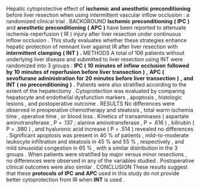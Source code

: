 Hepatic cytoprotective effect of **ischemic** **and** **anesthetic** **preconditioning** before liver resection when using intermittent vascular inflow occlusion : a randomized clinical trial . BACKGROUND **Ischemic** **preconditioning** **(** **IPC** **)** and **anesthetic** **preconditioning** **(** **APC** **)** have been reported to attenuate ischemia-reperfusion ( IR ) injury after liver resection under continuous inflow occlusion . This study evaluates whether these strategies enhance hepatic protection of remnant liver against IR after liver resection with **intermittent** **clamping** **(** **INT** **)** **.** METHODS A total of 106 patients without underlying liver disease and submitted to liver resection using INT were randomized into 3 groups : **IPC** **(** **10** **minutes** **of** **inflow** **occlusion** **followed** **by** **10** **minutes** **of** **reperfusion** **before** **liver** **transection** **)** **,** **APC** **(** **sevoflurane** **administration** **for** **20** **minutes** **before** **liver** **transection** **)** **,** **and** **INT** **(** **no** **preconditioning** **)** **.** Patients were also stratified according to the extent of the hepatectomy . Cytoprotection was evaluated by comparing hepatocyte and endothelial dysfunction markers , apoptosis , histologic lesions , and postoperative outcome . RESULTS No differences were observed in preoperative chemotherapy and steatosis , total warm ischemia time , operative time , or blood loss . Kinetics of transaminases ( aspartate aminotransferase , P = .137 ; alanine aminotransferase , P = .616 ) , bilirubin ( P = .980 ) , and hyaluronic acid increase ( P = .514 ) revealed no differences . Significant apoptosis was present in 40 % of patients , mild-to-moderate leukocyte infiltration and steatosis in 45 % and 55 % , respectively , and mild sinusoidal congestion in 65 % , with a similar distribution in the 3 groups . When patients were stratified by major versus minor resections , no differences were observed in any of the variables studied . Postoperative clinical outcomes were also similar . CONCLUSION These results suggest that these **protocols** **of** **IPC** **and** **APC** used in this study do not provide better cytoprotection from IR when **INT** is used . 